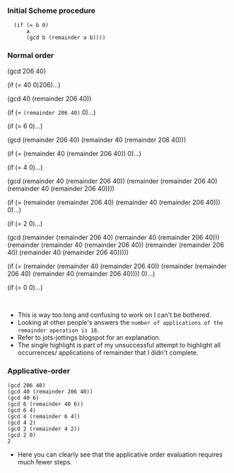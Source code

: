 ### Initial Scheme procedure
```(define (gcd a b)
  (if (= b 0)
      a
      (gcd b (remainder a b))))
```    

### Normal order

(gcd 206 40)

(if (= 40 0)206)...)

(gcd 40 (remainder 206 40))

(if (= `(remainder 206 40)` 0)...)

(if (= 6 0)...)

(gcd (remainder 206 40) (remainder 40 (remainder 206 40)))

(if (= (remainder 40 (remainder 206 40)) 0)...)

(if (= 4 0)...)

(gcd (remainder 40 (remainder 206 40)) (remainder (remainder 206 40) (remainder 40 (remainder 206 40))))

(if (= (remainder (remainder 206 40) (remainder 40 (remainder 206 40))) 0)...)

(if (= 2 0)...)

(gcd (remainder (remainder 206 40) (remainder 40 (remainder 206 40))) (remainder (remainder 40 (remainder 206 40)) (remainder (remainder 206 40) (remainder 40 (remainder 206 40)))))

(if (= (remainder (remainder 40 (remainder 206 40)) (remainder (remainder 206 40) (remainder 40 (remainder 206 40)))) 0)...)

(if (= 0 0)...)

<br>

- This is way too long and confusing to work on I can't be bothered.
- Looking at other people's answers the `number of applications of the remainder operation is 18`.
- Refer to jots-jottings blogspot for an explanation.
- The single highlight is part of my unsuccessful attempt to highlight all occurrences/ applications of remainder that I didn't complete.


### Applicative-order
```
(gcd 206 40)
(gcd 40 (remainder 206 40))
(gcd 40 6)
(gcd 6 (remainder 40 6))
(gcd 6 4)
(gcd 4 (remainder 6 4))
(gcd 4 2)
(gcd 2 (remainder 4 2))
(gcd 2 0)
2
```
- Here you can clearly see that the applicative order evaluation requires much fewer steps.
